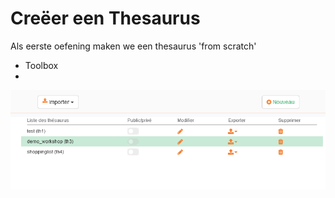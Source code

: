 # Creëer een Thesaurus

Als eerste oefening maken we een thesaurus 'from scratch'

- Toolbox
-

![create new](https://github.com/MoMu-Antwerp/WorkshopOpentheso/blob/main/images/createNew.png)
